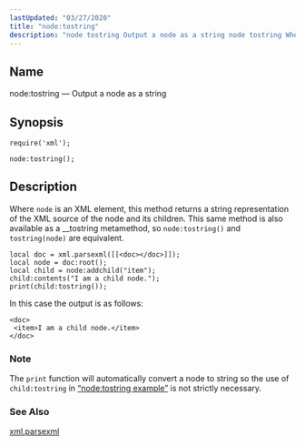 ```yaml
---
lastUpdated: "03/27/2020"
title: "node:tostring"
description: "node tostring Output a node as a string node tostring Where node is an XML element this method returns a string representation of the XML source of the node and its children This same method is also available as a tostring metamethod so node tostring and tostring node are equivalent..."
---
```


<a name="lua.ref.xml.node_tostring"></a> 
## Name

node:tostring — Output a node as a string

<a name="idp19442080"></a> 
## Synopsis

`require('xml');`

`node:tostring();`

<a name="idp19445040"></a> 
## Description

Where `node` is an XML element, this method returns a string representation of the XML source of the node and its children. This same method is also available as a __tostring metamethod, so `node:tostring()` and `tostring(node)` are equivalent.

<a name="lua.ref.xml.node_tostring.example"></a> 


```
local doc = xml.parsexml([[<doc></doc>]]);
local node = doc:root();
local child = node:addchild("item");
child:contents("I am a child node.");
print(child:tostring());
```

In this case the output is as follows:

```
<doc>
 <item>I am a child node.</item>
</doc>
```

### Note

The `print` function will automatically convert a node to string so the use of `child:tostring` in [“node:tostring example”](/momentum/4/lua/ref-xml-node-tostring#lua.ref.xml.node_tostring.example) is not strictly necessary.

<a name="idp19453856"></a> 
### See Also

[xml.parsexml](/momentum/4/lua/ref-xml-parsexml)